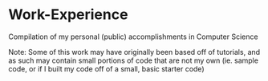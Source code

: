 # Work-Experience
Compilation of my personal (public) accomplishments in Computer Science


Note: Some of this work may have originally been based off of tutorials, and as such may contain small portions of code that are not my own (ie. sample code, or if I built my code off of a small, basic starter code)
